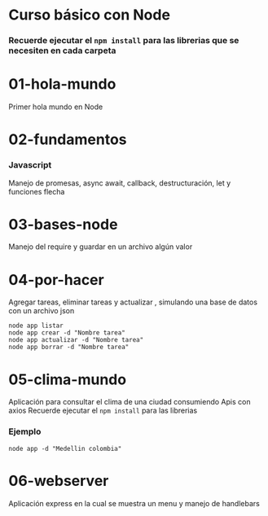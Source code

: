 # Curso básico con Node
### Recuerde ejecutar el ```npm install``` para las librerias que se necesiten en cada carpeta
# 01-hola-mundo 
Primer hola mundo en Node

# 02-fundamentos 
### Javascript
Manejo de promesas, async await, callback, destructuración, let y funciones flecha

# 03-bases-node 
Manejo del require y guardar en un archivo algún valor

# 04-por-hacer
Agregar tareas, eliminar tareas y actualizar , simulando una base de datos con un archivo json
```
node app listar 
node app crear -d "Nombre tarea"
node app actualizar -d "Nombre tarea"
node app borrar -d "Nombre tarea"
```

# 05-clima-mundo 
Aplicación para consultar el clima de una ciudad consumiendo Apis con axios
Recuerde ejecutar el ```npm install``` para las librerias
### Ejemplo
```
node app -d "Medellin colombia"
```

# 06-webserver
Aplicación express en la cual se muestra un menu y manejo de handlebars 


